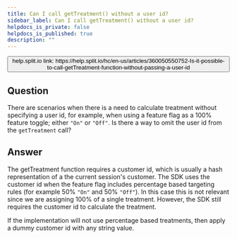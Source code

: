 ```yaml
---
title: Can I call getTreatment() without a user id?
sidebar_label: Can I call getTreatment() without a user id?
helpdocs_is_private: false
helpdocs_is_published: true
description: ""
---
```


<p>
  <button style={{borderRadius:'8px', border:'1px', fontFamily:'Courier New', fontWeight:'800', textAlign:'left'}}> help.split.io link: https://help.split.io/hc/en-us/articles/360050550752-Is-it-possible-to-call-getTreatment-function-without-passing-a-user-id </button>
</p>

## Question

There are scenarios when there is a need to calculate treatment without specifying a user id, for example, when using a feature flag as a 100% feature toggle; either `"On"` or `"Off"`. Is there a way to omit the user id from the `getTreatment` call?

## Answer

The getTreatment function requires a customer id, which is usually a hash representation of a the current session's customer. The SDK uses the customer id when the feature flag includes percentage based targeting rules (for example 50% `"On"` and 50% `"Off"`).
In this case this is not relevant since we are assigning 100% of a single treatment. However, the SDK still requires the customer id to calculate the treatment.

If the implementation will not use percentage based treatments, then apply a dummy customer id with any string value.